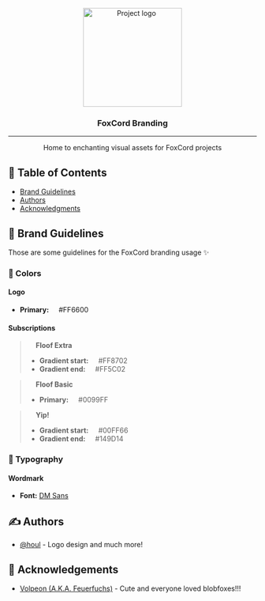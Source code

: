 <p align="center">
  <a href="https://git.kasefuchs.su/foxcordchat" rel="noopener">
 <img width=200px height=200px src="https://git.kasefuchs.su/foxcordchat/branding/raw/branch/main/logo/icon/orange_box.svg" alt="Project logo"></a>
</p>

<h3 align="center">FoxCord Branding</h3>

---

<p align="center"> Home to enchanting visual assets for FoxCord projects
    <br> 
</p>

## 📝 Table of Contents

- [Brand Guidelines](#brand_guidelines)
- [Authors](#authors)
- [Acknowledgments](#acknowledgement)

## 🎨 Brand Guidelines <a name = "brand_guidelines"></a>

Those are some guidelines for the FoxCord branding usage ✨

### 🍭 Colors

#### Logo

- **Primary:** <img src="https://git.kasefuchs.su/foxcordchat/branding/raw/branch/main/color/logo/primary.svg" width="12px" height="12px"> #FF6600

#### Subscriptions

> <img src="https://git.kasefuchs.su/foxcordchat/branding/raw/branch/main/subscription/floof/extra/icon.svg" width="12px" height="12px"> **Floof Extra**
>
> - **Gradient start:** <img src="https://git.kasefuchs.su/foxcordchat/branding/raw/branch/main/color/subscription/floof/extra/start.svg" width="12px" height="12px"> #FF8702
> - **Gradient end:** <img src="https://git.kasefuchs.su/foxcordchat/branding/raw/branch/main/color/subscription/floof/extra/end.svg" width="12px" height="12px"> #FF5C02

> <img src="https://git.kasefuchs.su/foxcordchat/branding/raw/branch/main/subscription/floof/basic/icon.svg" width="12px" height="12px"> **Floof Basic**
>
> - **Primary:** <img src="https://git.kasefuchs.su/foxcordchat/branding/raw/branch/main/color/subscription/floof/basic/primary.svg" width="12px" height="12px"> #0099FF

> <img src="https://git.kasefuchs.su/foxcordchat/branding/raw/branch/main/subscription/yip/lowres/icon.svg" width="12px" height="12px"> **Yip!**
>
> - **Gradient start:** <img src="https://git.kasefuchs.su/foxcordchat/branding/raw/branch/main/color/subscription/yip/start.svg" width="12px" height="12px"> #00FF66
> - **Gradient end:** <img src="https://git.kasefuchs.su/foxcordchat/branding/raw/branch/main/color/subscription/yip/end.svg" width="12px" height="12px"> #149D14

### 📄 Typography

#### Wordmark

- **Font:** [DM Sans](https://fonts.google.com/specimen/DM+Sans)

## ✍️ Authors <a name = "authors"></a>

- [@houl](https://houl.floof.company/) - Logo design and much more!

## 🎉 Acknowledgements <a name = "acknowledgement"></a>

- [Volpeon (A.K.A. Feuerfuchs)](https://volpeon.ink/) - Cute and everyone loved blobfoxes!!!

